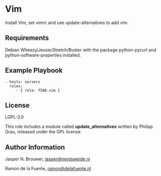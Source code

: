 Vim
========

Install Vim, set vimrc and use update-alternatives to add vim

Requirements
------------

Debian Wheezy/Jessie/Stretch/Buster with the package python-pycurl and python-software-properties installed.

Example Playbook
-------------------------

    - hosts: servers
      roles:
         - { role: f500.vim }

License
-------

LGPL-3.0

This role includes a module called **update_alternatives** written by Philipp Grau, released
under the GPL license.

Author Information
------------------

Jasper N. Brouwer, jasper@nerdsweide.nl

Ramon de la Fuente, ramon@delafuente.nl
